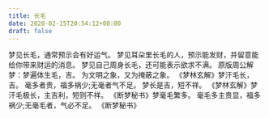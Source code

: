 ```yaml
---
title: 长毛
date: 2020-02-15T20:54:12+08:00
draft: false
---
```


梦见长毛，通常预示会有好运气。
梦见耳朵里长毛的人，预示能发财，并留意能给你带来财运的消息。
梦见自己周身长毛，还可能表示欲求不满。
原版周公解梦：梦遍体生毛，吉。
为文明之象，又为掩蔽之象。
《梦林玄解》梦汗毛长，吉。
毫多者贵，福多祸少;无毫者气不足。
梦长是吉，短不祥。
《梦林玄解》梦汗毛极长，主吉利，短则不祥。
《断梦秘书》梦毫毛繁多。
毫毛多主贵显，福多祸少;无毫毛者，气必不足。
《断梦秘书》